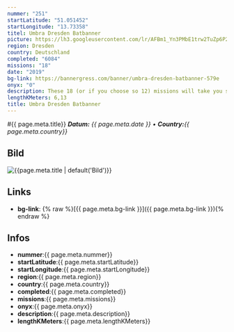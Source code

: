 ```yaml
---
nummer: "251"
startLatitude: "51.051452"
startLongitude: "13.73358"
titel: Umbra Dresden Batbanner
picture: https://lh3.googleusercontent.com/lr/AFBm1_Yn3PMbE1trw2TuZp6P28CsFfv7CKezwt4rkJB3yHMaIzwF13o2onKEvk-825LfVRa-Q8QWe7W-TUqTK542X7lrZCPiOrPF950I5jUYX7PWetnJFOWxO9ngRjKvGhphtEiq50GjQRJHjCYsrcQ_dDzKXHiPJ-MeZWWu0nVY1J2t-P8EcWTdRq2gfE8z2BJkHwFiVyke2JXwc_Dnymqgi6grWTTYoBDNz8vbcb7wu1fTklK6hIOdySOHgpfnj31qYBsyJR4XHCH57EJA7UNqXVoG7MHui-6CDX4ii0_JPPxYEEfSKFX_rIDHMLiIblt9pJEUcOPlXObFZ8n8nxhJgey7gIhPuh4U5vMkB2VN3-2cPpkorX2txKgMXq7CgKbucMZHx9utzLX1jb7lr1EkeEWT9GoZHK5vV_N4ny-iW6TMl_B_jCxG8eKY4hWUnKC6XVnJo98E_iXnEWCppmU7Un4uDF3h0BY3WlMihkJMg0DM1J_ce3UUDEmGhEpMExBY1h9TxynpdColEEL_8BFcBgsVMDBiuPMqMcgy_x4nZlaHBiLNSepSu43p0eNHVgVo6aRfnVUXlE8SXjs_69aUtDTZm-hIS1iYwATHJw9Ez0fif1A_rc6s-aeBLzegTVXCPBaN6LcKVsHrUwpkQLiDkRXakTy0hT939GtMnzrvMuvqny-q4vB4Rti_MQOgQDuXdCUO60r0KbUglriFTYmxyTCkxbdOfrhVFeZYZTsFG2q5b75GChY9d-u8Fr5mnaufc1TmDXZkJjgb678Db3Dhov01BP0Y6w2DJjBbVUgWyXg2H4LxBJL37pJ7EK3n72Wzpa6wTXOICXauA9peOwNWEnzTLNt-YJE
region: Dresden
country: Deutschland
completed: "6084"
missions: "18"
date: "2019"
bg-link: https://bannergress.com/banner/umbra-dresden-batbanner-579e
onyx: "0"
description: These 18 (or if you choose so 12) missions will take you straight to the place of the afterparty. Many thanks to all the agents who traveled to Dresden for Umbra Anomaly. Have a lot of fun!
lengthKMeters: 6,13
title: Umbra Dresden Batbanner
---
```


#{{ page.meta.title}}
_**Datum:** {{ page.meta.date }} • **Country:**{{ page.meta.country}}_

## Bild
![{{page.meta.title | default('Bild')}}]({{page.meta.picture}})

## Links
- **bg-link**: {% raw %}[{{ page.meta.bg-link }}]({{ page.meta.bg-link }}){% endraw %}

## Infos
- **nummer**:{{ page.meta.nummer}}
- **startLatitude**:{{ page.meta.startLatitude}}
- **startLongitude**:{{ page.meta.startLongitude}}
- **region**:{{ page.meta.region}}
- **country**:{{ page.meta.country}}
- **completed**:{{ page.meta.completed}}
- **missions**:{{ page.meta.missions}}
- **onyx**:{{ page.meta.onyx}}
- **description**:{{ page.meta.description}}
- **lengthKMeters**:{{ page.meta.lengthKMeters}}

